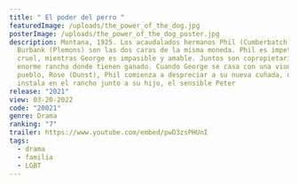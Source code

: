 ```yaml
---
title: " El poder del perro "
featuredImage: /uploads/the_power_of_the_dog.jpg
posterImage: /uploads/the_power_of_the_dog_poster.jpg
description: Montana, 1925. Los acaudalados hermanos Phil (Cumberbatch) y George
  Burbank (Plemons) son las dos caras de la misma moneda. Phil es impetuoso y
  cruel, mientras George es impasible y amable. Juntos son copropietarios de un
  enorme rancho donde tienen ganado. Cuando George se casa con una viuda del
  pueblo, Rose (Dunst), Phil comienza a despreciar a su nueva cuñada, que se
  instala en el rancho junto a su hijo, el sensible Peter
release: "2021"
view: 03-20-2022
code: "20021"
genre: Drama
ranking: "7"
trailer: https://www.youtube.com/embed/pwD3zsPHUnI
tags:
  - drama
  - familia
  - LGBT
---
```

